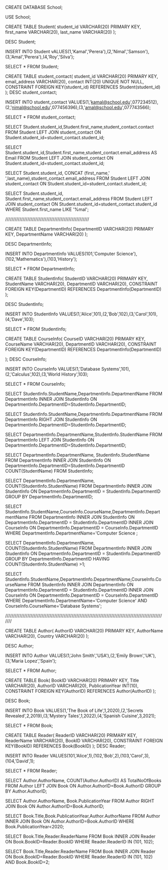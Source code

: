 CREATE DATABASE School;

USE School;

CREATE TABLE Student(
	student_id VARCHAR(20) PRIMARY KEY,
	first_name VARCHAR(20),
	last_name VARCHAR(20)
);

DESC Student;


INSERT INTO Student vALUES(1,'Kamal','Perera'),(2,'Nimal','Samson'),(3,'Amal','Perera'),(4,'Roy','Silva');

SELECT * FROM Student;


CREATE TABLE student_contact(
	student_id VARCHAR(20) PRIMARY KEY,
	email_address VARCHAR(20),
	contact INT(20) UNIQUE NOT NULL,
	CONSTRAINT FOREIGN KEY(student_id) REFERENCES Student(student_id)
);
DESC student_contact;




INSERT INTO student_contact VALUES(1,'kamal@school.edu',077234512),(2,'nimal@school.edu',077456396),(3,'amal@school.edu',077743566);


SELECT * FROM student_contact;


SELECT Student.student_id,Student.first_name,student_contact.contact
FROM Student
LEFT JOIN student_contact
ON Student.student_id=student_contact.student_id;


SELECT Student.student_id,Student.first_name,student_contact.email_address AS Email
FROM Student
LEFT JOIN student_contact
ON Student.student_id=student_contact.student_id;

SELECT Student.student_id, CONCAT (first_name,' ',last_name),student_contact.email_address
FROM Student
LEFT JOIN student_contact
ON Student.student_id=student_contact.student_id;



SELECT Student.student_id, Student.first_name,student_contact.email_address 
FROM Student 
LEFT JOIN student_contact 
ON Student.student_id=student_contact.student_id
WHERE Student.first_name LIKE  '%mal';


/////////////////////////////////////////////////////

CREATE TABLE DepartmentInfo(
	DepartmentID VARCHAR(20) PRIMARY KEY,
	DepartmentName VARCHAR(20)
	);

DESC DepartmentInfo;

INSERT INTO DepartmentInfo VALUES(101,'Computer Science'),(102,'Mathematics'),(103,'History');


SELECT * FROM DepartmentInfo;



CREATE TABLE StudentInfo(
	StudentID VARCHAR(20) PRIMARY KEY,
	StudentName VARCHAR(20),
	DepartmentID VARCHAR(20),
	CONSTRAINT FOREIGN KEY(DepartmentID) REFERENCES DepartmentInfo(DepartmentID)
);

DESC StudentInfo;


INSERT INTO StudentInfo VALUES(1,'Alice',101),(2,'Bob',102),(3,'Carol',101),(4,'Dave',103);

SELECT * FROM StudentInfo;



CREATE TABLE CourseInfo(
	CourseID VARCHAR(20) PRIMARY KEY,
	CourseName VARCHAR(20),
	DepartmentID VARCHAR(20), 
	CONSTRAINT FOREIGN KEY(DepartmentID) REFERENCES DepartmentInfo(DepartmentID)

);
DESC CourseInfo;


INSERT INTO CourseInfo VALUES(1,'Database Systems',101),(2,'Calculus',102),(3,'World History',103);



SELECT * FROM CourseInfo;


SELECT StudentInfo.StudentName,DepartmentInfo.DepartmentName
FROM DepartmentInfo
INNER JOIN StudentInfo
ON DepartmentInfo.DepartmentID=StudentInfo.DepartmentID;


SELECT StudentInfo.StudentName,DepartmentInfo.DepartmentName
FROM DepartmentInfo
RIGHT JOIN StudentInfo
ON DepartmentInfo.DepartmentID=StudentInfo.DepartmentID;

SELECT DepartmentInfo.DepartmentName,StudentInfo.StudentName
FROM DepartmentInfo
LEFT JOIN StudentInfo
ON DepartmentInfo.DepartmentID=StudentInfo.DepartmentID;




SELECT DepartmentInfo.DepartmentName, StudentInfo.StudentName
FROM DepartmentInfo
INNER JOIN StudentInfo
ON DepartmentInfo.DepartmentID=StudentInfo.DepartmentID
COUNT(StudentName) FROM StudentInfo;


SELECT DepartmentInfo.DepartmentName, COUNT(StudentInfo.StudentName) FROM DepartmentInfo
INNER JOIN StudentInfo
ON DepartmentInfo.DepartmentID = StudentInfo.DepartmentID
GROUP BY DepartmentInfo.DepartmentID;





SELECT StudentInfo.StudentName,CourseInfo.CourseName,DepartmentInfo.DepartmentName
FROM DepartmentInfo
INNER JOIN StudentInfo
ON DepartmentInfo.DepartmentID = StudentInfo.DepartmentID
INNER JOIN CourseInfo
ON DepartmentInfo.DepartmentID = CourseInfo.DepartmentID
WHERE DepartmentInfo.DepartmentName='Computer Science ;








SELECT DepartmentInfo.DepartmentName, COUNT(StudentInfo.StudentName) 
FROM DepartmentInfo
INNER JOIN StudentInfo
ON DepartmentInfo.DepartmentID = StudentInfo.DepartmentID
GROUP BY DepartmentInfo.DepartmentID
HAVING COUNT(StudentInfo.StudentName) >1;




SELECT StudentInfo.StudentName,DepartmentInfo.DepartmentName,CourseInfo.CourseName
FROM StudentInfo
INNER JOIN DepartmentInfo
ON DepartmentInfo.DepartmentID = StudentInfo.DepartmentID
INNER JOIN CourseInfo
ON DepartmentInfo.DepartmentID = CourseInfo.DepartmentID
WHERE DepartmentInfo.DepartmentName='Computer Science' AND CourseInfo.CourseName='Database Systems';




///////////////////////////////////////////////////////////////////////////////////////////////////////



CREATE TABLE Author(
	AuthorID VARCHAR(20) PRIMARY KEY,
	AuthorName VARCHAR(20),
	Country VARCHAR(20)
);

DESC Author;

INSERT INTO Author VALUES(1,'John Smith','USA'),(2,'Emily Brown','UK'),(3,'Maria Lopez','Spain');


SELECT * FROM Author;



CREATE TABLE Book(
	BookID VARCHAR(20) PRIMARY KEY,
	Title VARCHAR(20),
	AuthorID VARCHAR(20),
	PublicationYear INT(10),
	CONSTRAINT FOREIGN KEY(AuthorID) REFERENCES Author(AuthorID)
);

DESC Book;


INSERT INTO Book VALUES(1,'The Book of Life',1,2020),(2,'Secrets Revealed',2,2019),(3,'Mystery Tales',1,2022),(4,'Spanish Cuisine',3,2021);

SELECT * FROM Book;



CREATE TABLE Reader(
	ReaderID VARCHAR(20) PRIMARY KEY,
	ReaderName VARCHAR(20),
	BookID VARCHAR(20),
	CONSTRAINT FOREIGN KEY(BookID) REFERENCES Book(BookID)
);
DESC Reader;


INSERT INTO Reader VALUES(101,'Alice',1),(102,'Bob',2),(103,'Carol',3),(104,'David',1);


SELECT * FROM Reader;


SELECT Author.AuthorName, COUNT(Author.AuthorID) AS TotalNoOfBooks
FROM Author
LEFT JOIN Book
ON Author.AuthorID=Book.AuthorID
GROUP BY Author.AuthorID;


SELECT Author.AuthorName, Book.PublicationYear
FROM Author
RIGHT JOIN Book
ON Author.AuthorID=Book.AuthorID;



SELECT Book.Title,Book.PublicationYear,Author.AuthorName
FROM Author
INNER JOIN Book
ON Author.AuthorID=Book.AuthorID
WHERE Book.PublicationYear<2020;




SELECT Book.Title,Reader.ReaderName
FROM Book
INNER JOIN Reader
ON Book.BookID=Reader.BookID
WHERE Reader.ReaderID IN (101, 102);




SELECT Book.Title,Reader.ReaderName
FROM Book
INNER JOIN Reader
ON Book.BookID=Reader.BookID
WHERE Reader.ReaderID IN (101, 102) AND Book.BookID=2;







